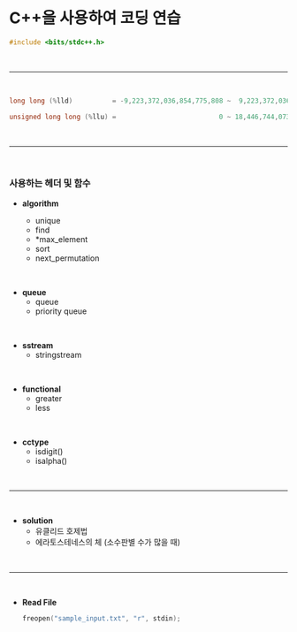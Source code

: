 # C++을 사용하여 코딩 연습

```cpp
#include <bits/stdc++.h>
```

<br>

*****

<br>

```cpp
long long (%lld)          = -9,223,372,036,854,775,808 ~  9,223,372,036,854,775,807

unsigned long long (%llu) =                          0 ~ 18,446,744,073,709,551,615
```

<br>

*****

<br>

### 사용하는 헤더 및 함수

* **algorithm**

  - unique
  - find
  - *max_element
  - sort
  - next_permutation
    
<br>

* **queue**
  - queue
  - priority queue
    
<br>

* **sstream**
  - stringstream

<br>

* **functional**
  - greater<int>
  - less<int>

<br>

* **cctype**
  - isdigit()
  - isalpha()

<br>

*****

<br>

* **solution**
  - 유클리드 호제법
  - 에라토스테네스의 체 (소수판별 수가 많을 때)

<br>

*****

<br>

* **Read File**
  ```cpp
  freopen("sample_input.txt", "r", stdin);
  ```